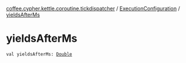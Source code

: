 [coffee.cypher.kettle.coroutine.tickdispatcher](../index.md) / [ExecutionConfiguration](index.md) / [yieldsAfterMs](./yields-after-ms.md)

# yieldsAfterMs

`val yieldsAfterMs: `[`Double`](https://kotlinlang.org/api/latest/jvm/stdlib/kotlin/-double/index.html)